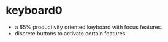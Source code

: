 # keyboard0

- a 65% productivity oriented keyboard with focus features.
- discrete buttons to activate certain features 
